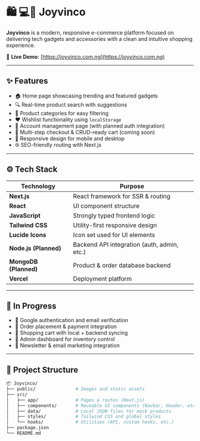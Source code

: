 # 🛍️ 💻📱 Joyvinco

**Joyvinco** is a modern, responsive e-commerce platform focused on delivering tech gadgets and accessories with a clean and intuitive shopping experience.

🔗 **Live Demo**: [https://joyvinco.com.ng](https://joyvinco.com.ng)

---

## ✨ Features

- 🏠 Home page showcasing trending and featured gadgets  
- 🔍 Real-time product search with suggestions  
- 📂 Product categories for easy filtering  
- ❤️ Wishlist functionality using `localStorage`  
- 👤 Account management page (with planned auth integration)  
- 🛒 Multi-step checkout & CRUD-ready cart (coming soon)  
- 📱 Responsive design for mobile and desktop  
- 🌐 SEO-friendly routing with Next.js  

---

## ⚙️ Tech Stack

| Technology     | Purpose                          |
|----------------|----------------------------------|
| **Next.js**    | React framework for SSR & routing |
| **React**      | UI component structure           |
| **JavaScript** | Strongly typed frontend logic    |
| **Tailwind CSS** | Utility-first responsive design |
| **Lucide Icons** | Icon set used for UI elements   |
| **Node.js (Planned)** | Backend API integration (auth, admin, etc.) |
| **MongoDB (Planned)** | Product & order database backend |
| **Vercel**     | Deployment platform              |

---

## 🚧 In Progress

- 🔐 Google authentication and email verification  
- 🧾 Order placement & payment integration  
- 🛒 Shopping cart with local + backend syncing  
- 🧩 Admin dashboard for inventory control  
- 📨 Newsletter & email marketing integration  

---

## 📁 Project Structure

```bash
📦 Joyvinco/
├── public/               # Images and static assets
├── src/
│   ├── app/              # Pages & routes (Next.js)
│   ├── components/       # Reusable UI components (Navbar, Header, etc.)
│   ├── data/             # Local JSON files for mock products
│   ├── styles/           # Tailwind CSS and global styles
│   └── hooks/            # Utilities (API, custom hooks, etc.)
├── package.json
└── README.md
